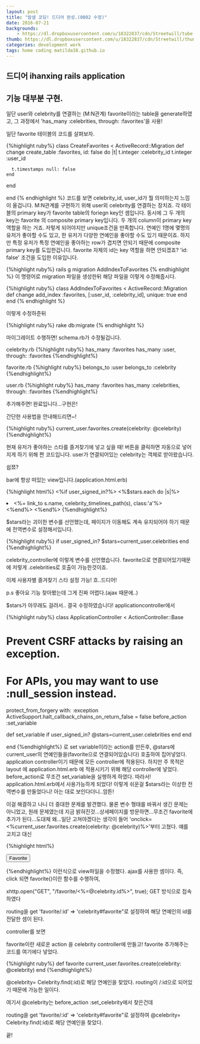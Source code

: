 ```yaml
---
layout: post
title: "밤샘 코딩! 드디어 완성.(0802 수정)"
date: 2016-07-21
backgrounds:
    - https://dl.dropboxusercontent.com/u/18322837/cdn/Streetwill/tube.jpg
thumb: https://dl.dropboxusercontent.com/u/18322837/cdn/Streetwill/thumbs/coding.jpg
categories: development work
tags: home coding matilda38.github.io
---
```


## 드디어 ihanxing rails application

## 기능 대부분 구현.

일단 user와 celebrity를 연결하는 (M:N관계) favorite이라는 table을 generate하였고, 그 과정에서
'has_many :celebrities, through: :favorites'을 사용!

일단 favorite 테이블의 코드를 살펴보자.

{%highlight ruby%}
class CreateFavorites < ActiveRecord::Migration
  def change
    create_table :favorites, id: false do |t|
      t.integer :celebrity_id
      t.integer :user_id

      t.timestamps null: false
    end
  end

end
{% endhighlight %}
코드를 보면 celebrity_id, user_id가 뭘 의미하는지 느낌이 올겁니다. M:N관계를 구현하기 위해 user외 celebrity를 연결하는 장치죠. 각 테이블의 primary key가 favorite table의 foriegn key인 셈입니다. 동시에 그 두 개의 key는 favorite 의 composite primary key입니다. 두 개의 column이 primary key역할을 하는 거죠. 저렇게 되어야지만 unique조건을 만족합니다. 연예인 1명에 몇명의 유저가 좋아할 수도 있고, 한 유저가 다양한 연예인을 좋아할 수도 있기 때문이죠. 하지만 특정 유저가 특정 연예인을 좋아하는 row가 겹치면 안되기 때문에 composite primary key를 도입한겁니다. favorite 자체의 id는 key 역할을 하면 안되겠죠?
'id: false' 조건을 도입한 이유입니다.

{%highlight ruby%}
rails g migration AddIndexToFavorites
{% endhighlight %}
이 명령어로 migration 파일을 생성한뒤 해당 파일을 이렇게 수정해줍시다.

{%highlight ruby%}
class AddIndexToFavorites < ActiveRecord::Migration
    def change
      add_index :favorites, [:user_id, :celebrity_id], unique: true
    end
end
{% endhighlight %}

이렇게 수정하준뒤

{%highlight ruby%}
rake db:migrate
{% endhighlight %}

마이그레이트 수행하면! schema.rb가 수정될겁니다.

celebrity.rb
{%highlight ruby%}
  has_many :favorites
  has_many :user, through: :favorites
{%endhighlight%}

favorite.rb
{%highlight ruby%}
  belongs_to :user
  belongs_to :celebrity
{%endhighlight%}

user.rb
{%highlight ruby%}
  has_many :favorites
  has_many :celebrities, through: :favorites
{%endhighlight%}

추가해주면! 완료입니다...구현은!

간단한 사용법을 안내해드리면~!

{%highlight ruby%}
current_user.favorites.create(celebrity: @celebrity)
{%endhighlight%}

현재 유저가 좋아하는 스타를 즐겨찾기에 넣고 싶을 때! 버튼을 클릭하면 자동으로 넣어지게 하기 위해 짠 코드입니다. user가 연결되어있는 celebrity는 객체로 받아왔습니다.

쉽쬬?

bar에 항상 떠있는 view입니다.(application.html.erb)

{%highlight html%}
    <%if user_signed_in?%>
       <%$stars.each do |s|%>
        <li><%= link_to s.name, celebrity_timelines_path(s), class:'a'%></li>
       <%end%>
    <%end%>
{%endhighlight%}

$stars라는 괴이한 변수를 선언했는데, 페이지가 이동해도 계속 유지되어야 하기 때문에 전역변수로 설정해서입니다.

{%highlight ruby%}
    if user_signed_in?
       $stars=current_user.celebrities
    end
{%endhighlight%}

celebrity_controller에 이렇게 변수를 선언했습니다. favorite으로 연결되어있기때문에 저렇게 .celebrities로 호출이 가능한것이죠.

이제 사용자별 즐겨찾기 스타 설정 가능! 흐..드디어!

p.s 좋아요 기능 찾아봤는데 그게 진짜 어렵다.(ajax 때문에..)

$stars가 아무래도 걸려서.. 결국 수정하였습니다! applicationcontroller에서

{%highlight ruby%}
class ApplicationController < ActionController::Base
  # Prevent CSRF attacks by raising an exception.
  # For APIs, you may want to use :null_session instead.
  protect_from_forgery with: :exception
  ActiveSupport.halt_callback_chains_on_return_false = false
  before_action :set_variable

  def set_variable
    if user_signed_in?
      @stars=current_user.celebrities
    end
  end

end
{%endhighlight%}
로 set variable이라는 action를 만든후, @stars에 current_user의 연예인들을(favorite으로 연결되어있습니다) 호출하여 집어넣었다.
application controller이기 때문에 모든 controller에 적용된다. 하지만 주 목적은 layout 에 application.html.erb 에 적용시키기 위해 해당 controller에 넣었다. before_action로 무조건 set_variable을 실행하게 하였다.
따라서! application.html.erb에서 사용가능하게 되었다! 이렇게 쉬운걸 $stars라는 이상한 전역변수를 만들었다니! 아는 대로 보인다더니..암튼!

이걸 해결하고 나니 더 중대한 문제를 발견했다. 물론 변수 형태를 바꿔서 생긴 문제는 아니었고, 원래 문제였는데 지금 밝혀진것...상세페이지를 방문하면...무조건 favorite에 추가가 된다...도대체 왜...일단 고쳐야겠다는 생각이 들어
'onclick=<%current_user.favorites.create(celebrity: @celebrity)%>'부터 고쳤다. 얘를 고치고 대신

{%highlight html%}
<div class="profile-userbuttons">
          <button class="btn btn-danger btn-lg" onclick="favorite()" data-toggle="popover" data-content="등록 완료!" data-placement="top"><i class="fa fa-star-o"></i> Favorite</button>
        </div>
        <script>
          function favorite() {
            var xhttp;
            xhttp = new XMLHttpRequest();
            xhttp.onreadystatechange = function() {
              if (xhttp.readyState == 4 && xhttp.status == 200) {
                document.getElementById("txtHint").innerHTML = xhttp.responseText;
              }
            };
            xhttp.open("GET", "/favorite/<%=@celebrity.id%>", true);
            xhttp.send();
          }
        </script>

{%endhighlight%}
이런식으로 view파일을 수정했다. ajax를 사용한 셈이다. 즉, click 되면 favorite()이란 함수를 수행하여,

xhttp.open("GET", "/favorite/<%=@celebrity.id%>", true); GET 방식으로 접속하였다

routing을 get 'favorite/:id' => 'celebrity#favorite"로 설정하여 해당 연예인의 id를 전달한 셈이 된다.

controller를 보면

favorite이란 새로운 action 을 celebrity controller에 만들고! favorite 추가해주는 코드를 여기에다 넣었다.

{%highlight ruby%}
    def favorite
        current_user.favorites.create(celebrity: @celebrity)
    end
{%endhighlight%}

@celebrity= Celebrity.find(:id)로 해당 연예인을 찾았다. routing이 /:id으로 되어있기 때문에 가능한 일이다.

여기서 @celebrity는 before_action :set_celebrity에서 찾은건데

routing을 get 'favorite/:id' => 'celebrity#favorite"로 설정하여 @celebrity= Celebrity.find(:id)로 해당 연예인을 찾았다.


끝!



